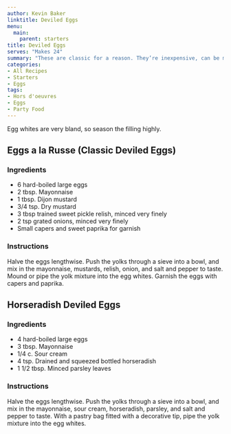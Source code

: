```yaml
---
author: Kevin Baker
linktitle: Deviled Eggs
menu:
  main:
    parent: starters
title: Deviled Eggs
serves: "Makes 24"
summary: "These are classic for a reason. They’re inexpensive, can be made well in advance, and can be endlessly varied. Cooking them for easy peeling is a bit of an art, but as with everything, careful practice will make perfect."
categories:
- All Recipes
- Starters
- Eggs
tags: 
- Hors d'oeuvres 
- Eggs
- Party Food
---
```

Egg whites are very bland, so season the filling highly. 

## Eggs a la Russe (Classic Deviled Eggs)
### Ingredients

<div class="ingredient-list">

* 6 hard-boiled large eggs  
* 2 tbsp. Mayonnaise   
* 1 tbsp. Dijon mustard  
* 3/4 tsp. Dry mustard  
* 3 tbsp trained sweet pickle relish, minced very finely  
* 2 tsp grated onions, minced very finely  
* Small capers and sweet paprika for garnish  

</div>

### Instructions
Halve the eggs lengthwise. Push the yolks through a sieve into a bowl, and mix in the mayonnaise, mustards, relish, onion, and salt and pepper to taste. Mound or pipe the yolk mixture into the egg whites. Garnish the eggs with capers and paprika.

## Horseradish Deviled Eggs
### Ingredients

<div class="ingredient-list">

* 4 hard-boiled large eggs  
* 3 tbsp. Mayonnaise   
* 1/4 c. Sour cream  
* 4 tsp. Drained and squeezed bottled horseradish  
* 1 1/2 tbsp. Minced parsley leaves   

</div>

### Instructions
Halve the eggs lengthwise. Push the yolks through a sieve into a bowl, and mix in the mayonnaise, sour cream, horseradish, parsley, and salt and pepper to taste. With a pastry bag fitted with a decorative tip, pipe the yolk mixture into the egg whites.